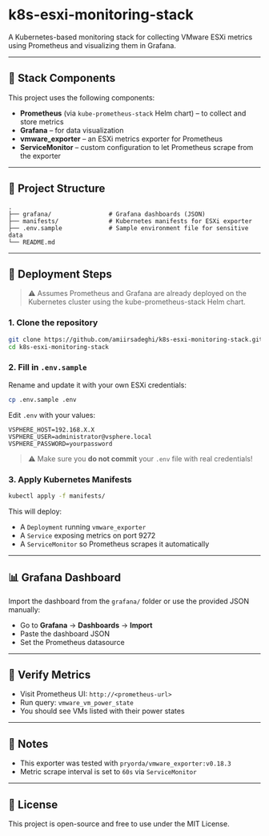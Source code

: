 # k8s-esxi-monitoring-stack

A Kubernetes-based monitoring stack for collecting VMware ESXi metrics using Prometheus and visualizing them in Grafana.

---

## 🔧 Stack Components

This project uses the following components:

- **Prometheus** (via `kube-prometheus-stack` Helm chart) – to collect and store metrics
- **Grafana** – for data visualization
- **vmware_exporter** – an ESXi metrics exporter for Prometheus
- **ServiceMonitor** – custom configuration to let Prometheus scrape from the exporter

---

## 📁 Project Structure

```
.
├── grafana/                # Grafana dashboards (JSON)
├── manifests/              # Kubernetes manifests for ESXi exporter
├── .env.sample             # Sample environment file for sensitive data
└── README.md
```

---

## 🚀 Deployment Steps

> ⚠️ Assumes Prometheus and Grafana are already deployed on the Kubernetes cluster using the kube-prometheus-stack Helm chart.

### 1. Clone the repository

```bash
git clone https://github.com/amiirsadeghi/k8s-esxi-monitoring-stack.git
cd k8s-esxi-monitoring-stack
```

### 2. Fill in `.env.sample`

Rename and update it with your own ESXi credentials:

```bash
cp .env.sample .env
```

Edit `.env` with your values:

```
VSPHERE_HOST=192.168.X.X
VSPHERE_USER=administrator@vsphere.local
VSPHERE_PASSWORD=yourpassword
```

> ⚠️ Make sure you **do not commit** your `.env` file with real credentials!

### 3. Apply Kubernetes Manifests

```bash
kubectl apply -f manifests/
```

This will deploy:

- A `Deployment` running `vmware_exporter`
- A `Service` exposing metrics on port 9272
- A `ServiceMonitor` so Prometheus scrapes it automatically

---

## 📊 Grafana Dashboard

Import the dashboard from the `grafana/` folder or use the provided JSON manually:

- Go to **Grafana** → **Dashboards** → **Import**
- Paste the dashboard JSON
- Set the Prometheus datasource

---

## 🧪 Verify Metrics

- Visit Prometheus UI: `http://<prometheus-url>`
- Run query: `vmware_vm_power_state`
- You should see VMs listed with their power states

---

## 📌 Notes

- This exporter was tested with `pryorda/vmware_exporter:v0.18.3`
- Metric scrape interval is set to `60s` via `ServiceMonitor`

---

## 📄 License

This project is open-source and free to use under the MIT License.
